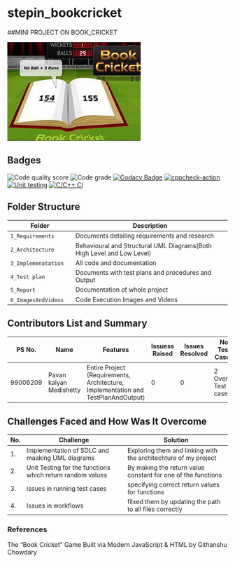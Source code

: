 # stepin_bookcricket
##MINI PROJECT ON BOOK_CRICKET


![Capture](https://github.com/pavankalyanmedishetty/stepin_bookcricket/blob/37f8c6ce7ad83105ff7583f4f18c49c49d0820a7/6_ImagesAndVideos/bookcricket.jpg)

## Badges
![Code quality score](https://www.code-inspector.com/project/27544/score/svg)
![Code grade](https://www.code-inspector.com/project/27544/status/svg)
[![Codacy Badge](https://app.codacy.com/project/badge/Grade/52a6c05f6d1940c680671e6f02d9c6ee)](https://www.codacy.com/gh/pavankalyanmedishetty/stepin_bookcricket/dashboard?utm_source=github.com&amp;utm_medium=referral&amp;utm_content=pavankalyanmedishetty/stepin_bookcricket&amp;utm_campaign=Badge_Grade)
[![cppcheck-action](https://github.com/pavankalyanmedishetty/stepin_bookcricket/actions/workflows/cppcheck.yml/badge.svg)](https://github.com/pavankalyanmedishetty/stepin_bookcricket/actions/workflows/cppcheck.yml)
[![Unit testing](https://github.com/pavankalyanmedishetty/stepin_bookcricket/actions/workflows/unit-test.yml/badge.svg)](https://github.com/pavankalyanmedishetty/stepin_bookcricket/actions/workflows/unit-test.yml)
[![C/C++ CI](https://github.com/pavankalyanmedishetty/stepin_bookcricket/actions/workflows/c_build.yml/badge.svg)](https://github.com/pavankalyanmedishetty/stepin_bookcricket/actions/workflows/c_build.yml)
## Folder Structure
Folder                   | Description
-------------------------| -----------------------------------------
`1_Requirements`         | Documents detailing requirements and research
`2_Architecture      `         | Behavioural and Structural UML Diagrams(Both High Level and Low Level)
`3_Implemenatation `     | All code and documentation
`4_Test plan     `       | Documents with test plans and procedures and Output
`5_Report`               | Documentation of whole project
`6_ImagesAndVideos`      | Code Execution Images and Videos



## Contributors List and Summary

PS No. |  Name               |    Features    | Issuess Raised |Issues Resolved|No Test Cases|Test Case Pass
-------|---------------------|----------------|----------------|---------------|-------------|--------------
99006209 |Pavan kalyan Medishetty  | Entire Project (Requirements, Architecture, Implementation and TestPlanAndOutput)  | 0        |0  |2 Overall Test cases  | All Passed     
  

## Challenges Faced and How Was It Overcome
| No. | Challenge | Solution
|-----|-----------|--------
|1. | Implementation of SDLC and maaking UML diagrams | Exploring them and linking with the architechture of my project 
|2. | Unit Testing for the functions which return random values | By making the return value constant for one of the functions |
|3. | issues in running test cases | specifying correct return values for functions
|4. | Issues in workflows | filxed them by updating the path to all files correctly
### References
The “Book Cricket” Game Built via Modern JavaScript & HTML by Githanshu Chowdary

